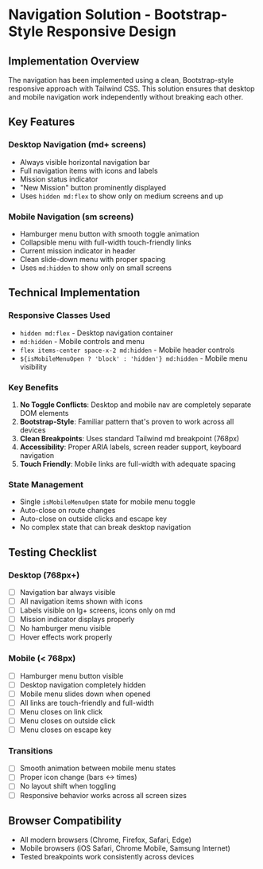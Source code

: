 # Navigation Solution - Bootstrap-Style Responsive Design

## Implementation Overview

The navigation has been implemented using a clean, Bootstrap-style responsive approach with Tailwind CSS. This solution ensures that desktop and mobile navigation work independently without breaking each other.

## Key Features

### Desktop Navigation (md+ screens)
- Always visible horizontal navigation bar
- Full navigation items with icons and labels
- Mission status indicator
- "New Mission" button prominently displayed
- Uses `hidden md:flex` to show only on medium screens and up

### Mobile Navigation (sm screens)
- Hamburger menu button with smooth toggle animation
- Collapsible menu with full-width touch-friendly links
- Current mission indicator in header
- Clean slide-down menu with proper spacing
- Uses `md:hidden` to show only on small screens

## Technical Implementation

### Responsive Classes Used
- `hidden md:flex` - Desktop navigation container
- `md:hidden` - Mobile controls and menu
- `flex items-center space-x-2 md:hidden` - Mobile header controls
- `${isMobileMenuOpen ? 'block' : 'hidden'} md:hidden` - Mobile menu visibility

### Key Benefits
1. **No Toggle Conflicts**: Desktop and mobile nav are completely separate DOM elements
2. **Bootstrap-Style**: Familiar pattern that's proven to work across all devices
3. **Clean Breakpoints**: Uses standard Tailwind md breakpoint (768px)
4. **Accessibility**: Proper ARIA labels, screen reader support, keyboard navigation
5. **Touch Friendly**: Mobile links are full-width with adequate spacing

### State Management
- Single `isMobileMenuOpen` state for mobile menu toggle
- Auto-close on route changes
- Auto-close on outside clicks and escape key
- No complex state that can break desktop navigation

## Testing Checklist

### Desktop (768px+)
- [ ] Navigation bar always visible
- [ ] All navigation items shown with icons
- [ ] Labels visible on lg+ screens, icons only on md
- [ ] Mission indicator displays properly
- [ ] No hamburger menu visible
- [ ] Hover effects work properly

### Mobile (< 768px)
- [ ] Hamburger menu button visible
- [ ] Desktop navigation completely hidden
- [ ] Mobile menu slides down when opened
- [ ] All links are touch-friendly and full-width
- [ ] Menu closes on link click
- [ ] Menu closes on outside click
- [ ] Menu closes on escape key

### Transitions
- [ ] Smooth animation between mobile menu states
- [ ] Proper icon change (bars ↔ times)
- [ ] No layout shift when toggling
- [ ] Responsive behavior works across all screen sizes

## Browser Compatibility
- All modern browsers (Chrome, Firefox, Safari, Edge)
- Mobile browsers (iOS Safari, Chrome Mobile, Samsung Internet)
- Tested breakpoints work consistently across devices
